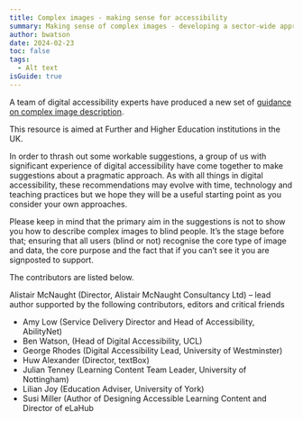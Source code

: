 ```yaml
---
title: Complex images - making sense for accessibility
summary: Making sense of complex images - developing a sector-wide approach
author: bwatson
date: 2024-02-23
toc: false
tags:
  - Alt text
isGuide: true
---
```

A team of digital accessibility experts have produced a new set of [guidance on complex image description](https://www.learningapps.co.uk/moodle/xertetoolkits/play.php?template_id=3023#page1). 

This resource is aimed at Further and Higher Education institutions in the UK.

In order to thrash out some workable suggestions, a group of us with significant experience of digital accessibility have come together to make suggestions about a pragmatic approach. As with all things in digital accessibility, these recommendations may evolve with time, technology and teaching practices but we hope they will be a useful starting point as you consider your own approaches. 

Please keep in mind that the primary aim in the suggestions is not to show you how to describe complex images to blind people. It’s the stage before that; ensuring that all users (blind or not) recognise the core type of image and data, the core purpose and the fact that if you can’t see it you are signposted to support.

The contributors are listed below. 

Alistair McNaught (Director, Alistair McNaught Consultancy Ltd) – lead author supported by the following contributors, editors and critical friends

* Amy Low (Service Delivery Director and Head of Accessibility, AbilityNet)
* Ben Watson, (Head of Digital Accessibility, UCL)
* George Rhodes (Digital Accessibility Lead, University of Westminster)
* Huw Alexander (Director, textBox)
* Julian Tenney (Learning Content Team Leader, University of Nottingham)
* Lilian Joy (Education Adviser, University of York)
* Susi Miller (Author of Designing Accessible Learning Content and Director of eLaHub
